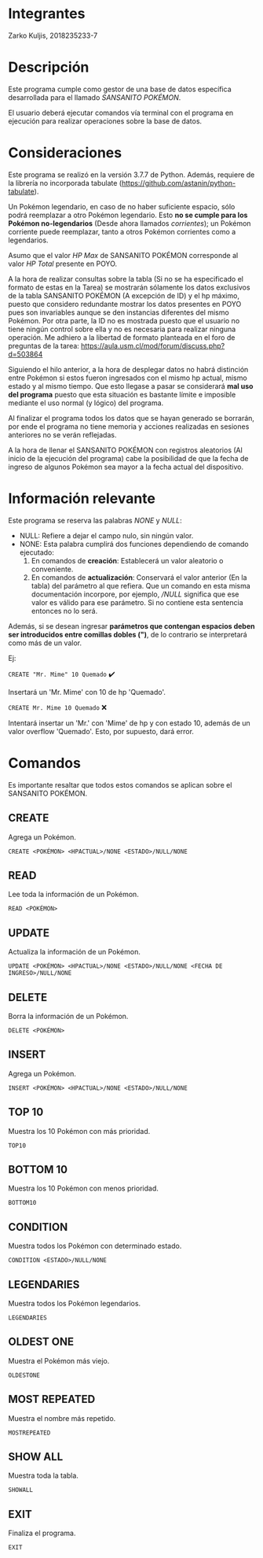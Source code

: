 # Integrantes
Zarko Kuljis, 2018235233-7
# Descripción
Este programa cumple como gestor de una base de datos específica desarrollada para el llamado *SANSANITO POKÉMON*.

El usuario deberá ejecutar comandos vía terminal con el programa en ejecución para realizar operaciones sobre la base de datos.
# Consideraciones
Este programa se realizó en la versión 3.7.7 de Python.
Además, requiere de la librería no incorporada tabulate (https://github.com/astanin/python-tabulate).

Un Pokémon legendario, en caso de no haber suficiente espacio, sólo podrá reemplazar a otro Pokémon legendario. Esto **no se cumple para los Pokémon no-legendarios** (Desde ahora llamados *corrientes*); un Pokémon corriente puede reemplazar, tanto a otros Pokémon corrientes como a legendarios.

Asumo que el valor *HP Max* de SANSANITO POKÉMON corresponde al valor *HP Total* presente en POYO.

A la hora de realizar consultas sobre la tabla (Si no se ha especificado el formato de estas en la Tarea) se mostrarán sólamente los datos exclusivos de la tabla SANSANITO POKÉMON (A excepción de ID) y el hp máximo, puesto que considero redundante mostrar los datos presentes en POYO pues son invariables aunque se den instancias diferentes del mismo Pokémon.
Por otra parte, la ID no es mostrada puesto que el usuario no tiene ningún control sobre ella y no es necesaria para realizar ninguna operación.
Me adhiero a la libertad de formato planteada en el foro de preguntas de la tarea: https://aula.usm.cl/mod/forum/discuss.php?d=503864

Siguiendo el hilo anterior, a la hora de desplegar datos no habrá distinción entre Pokémon si estos fueron ingresados con el mismo hp actual, mismo estado y al mismo tiempo. Que esto llegase a pasar se considerará **mal uso del programa** puesto que esta situación es bastante límite e imposible mediante el uso normal (y lógico) del programa.

Al finalizar el programa todos los datos que se hayan generado se borrarán, por ende el programa no tiene memoria y acciones realizadas en sesiones anteriores no se verán reflejadas.

A la hora de llenar el SANSANITO POKÉMON con registros aleatorios (Al inicio de la ejecución del programa) cabe la posibilidad de que la fecha de ingreso de algunos Pokémon sea mayor a la fecha actual del dispositivo.
# Información relevante
Este programa se reserva las palabras *NONE* y *NULL*:
* NULL: Refiere a dejar el campo nulo, sin ningún valor.
* NONE: Esta palabra cumplirá dos funciones dependiendo de comando ejecutado:
    1. En comandos de **creación**: Establecerá un valor aleatorio o conveniente.
    2. En comandos de **actualización**: Conservará el valor anterior (En la tabla) del parámetro al que refiera.
Que un comando en esta misma documentación incorpore, por ejemplo, */NULL* significa que ese valor es válido para ese parámetro. Si no contiene esta sentencia entonces no lo será.

Además, si se desean ingresar **parámetros que contengan espacios deben ser introducidos entre comillas dobles (")**, de lo contrario se interpretará como más de un valor.

Ej:

`CREATE "Mr. Mime" 10 Quemado` :heavy_check_mark:

Insertará un 'Mr. Mime' con 10 de hp 'Quemado'.

`CREATE Mr. Mime 10 Quemado` :x:

Intentará insertar un 'Mr.' con 'Mime' de hp y con estado 10, además de un valor overflow 'Quemado'. Esto, por supuesto, dará error.
# Comandos
Es importante resaltar que todos estos comandos se aplican sobre el SANSANITO POKÉMON.
## CREATE
Agrega un Pokémon.

`CREATE <POKÉMON> <HPACTUAL>/NONE <ESTADO>/NULL/NONE`

## READ
Lee toda la información de un Pokémon.

`READ <POKÉMON>`

## UPDATE
Actualiza la información de un Pokémon.

`UPDATE <POKÉMON> <HPACTUAL>/NONE <ESTADO>/NULL/NONE <FECHA DE INGRESO>/NULL/NONE`

## DELETE
Borra la información de un Pokémon.

`DELETE <POKÉMON>`

## INSERT
Agrega un Pokémon.

`INSERT <POKÉMON> <HPACTUAL>/NONE <ESTADO>/NULL/NONE`

## TOP 10
Muestra los 10 Pokémon con más prioridad.

`TOP10`

## BOTTOM 10
Muestra los 10 Pokémon con menos prioridad.

`BOTTOM10`

## CONDITION
Muestra todos los Pokémon con determinado estado.

`CONDITION <ESTADO>/NULL/NONE`

## LEGENDARIES
Muestra todos los Pokémon legendarios.

`LEGENDARIES`

## OLDEST ONE
Muestra el Pokémon más viejo.

`OLDESTONE`

## MOST REPEATED
Muestra el nombre más repetido.

`MOSTREPEATED`

## SHOW ALL
Muestra toda la tabla.

`SHOWALL`

## EXIT
Finaliza el programa.

`EXIT`
